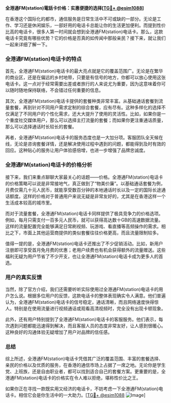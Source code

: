 **全港通FM(station)電話卡价格：实惠便捷的选择[[TG💪+ @esim1088](https://t.me/s/esim1088)]**

在香港这个国际化的都市，通信服务是日常生活中不可或缺的一部分。无论是工作、学习还是休闲娱乐，一部好用的电话卡总能让你的生活更加便利。而提到性价比高的电话卡，很多人第一时间就会想到全港通FM(station)电话卡。那么，这款电话卡究竟有哪些优势？它的价格是否真的如传闻中那般亲民？接下来，就让我们一起来详细了解一下。

### 全港通FM(station)电话卡的特点

首先，全港通FM(station)电话卡的最大亮点就是它的覆盖范围广。无论是在繁华的商业区，还是在偏远的乡村地带，只要是有信号的地方，你都可以放心使用这张电话卡。这一点对于经常需要出差或者旅行的人来说尤为重要，因为这意味着你可以随时随地保持联络，不会错过任何重要的信息。

其次，全港通FM(station)电话卡提供的套餐种类非常丰富。从基础通话套餐到流量套餐，再到针对不同用户需求定制的综合套餐，应有尽有。这种多样化的选择不仅满足了不同用户的个性化需求，还大大提升了使用的灵活性。比如，如果你是一个重度社交媒体用户，那么可以选择主打流量的套餐；而如果你更注重通话质量，那么可以选择通话时长较长的套餐。

再者，全港通FM(station)电话卡的服务态度也是一大加分项。客服团队全天候在线，无论是咨询套餐详情，还是解决使用过程中遇到的问题，都能得到及时有效的回应。这种贴心的服务让用户体验感倍增，也进一步增强了品牌忠诚度。

### 全港通FM(station)电话卡的价格分析

接下来，我们来重点聊聊大家最关心的话题——价格。全港通FM(station)电话卡的价格策略可以说是非常接地气，真正做到了“物美价廉”。以基础通话套餐为例，月费仅需几十元人民币，就能享受数百分钟的本地通话时长以及一定的国际长途通话额度。这样的价格对于普通用户来说无疑是非常友好的，尤其是在香港这样一个生活成本较高的城市里。

而对于流量套餐，全港通FM(station)电话卡同样提供了极具竞争力的价格选项。例如，每月只需支付一百多元人民币，就可以获得高达数十GB的高速数据流量。这样的流量配置完全能够满足日常刷视频、玩游戏、看直播等高频操作的需求。相比之下，市面上其他运营商提供的类似套餐往往价格更高，而且流量限制较多。

值得一提的是，全港通FM(station)电话卡还推出了不少促销活动。比如，新用户注册即可享受首月免月费的优惠；老用户续费也有机会获得额外的流量赠送。这些福利无疑为用户节省了不少开支，也让全港通FM(station)电话卡成为更多人的首选。

### 用户的真实反馈

当然，除了官方介绍，我们还需要听听实际使用过全港通FM(station)电话卡的用户怎么说。根据多位用户的反馈，这款电话卡的整体表现确实令人满意。他们普遍认为，全港通FM(station)电话卡的信号稳定，通话清晰，而且网络速度快得惊人。特别是在使用流量进行视频通话或观看高清视频时，完全没有出现卡顿现象。

此外，还有用户特别提到了全港通FM(station)电话卡的客服服务。他们表示，每次遇到问题都能迅速得到解决，而且客服人员的态度非常友好，让人感到很暖心。这种良好的沟通体验无疑增加了用户对品牌的信任感。

### 总结

综上所述，全港通FM(station)电话卡凭借其广泛的覆盖范围、丰富的套餐选择、亲民的价格以及优质的服务，在香港的通信市场上占据了一席之地。无论你是学生党、上班族，还是自由职业者，都可以找到适合自己的套餐方案。更重要的是，全港通FM(station)电话卡的价格实在令人难以拒绝，堪称性价比之王。

如果你正在寻找一款既实用又经济的电话卡，不妨考虑一下全港通FM(station)电话卡。相信它会是你生活中的一大助力。[[TG💪+ @esim1088](https://t.me/s/esim1088) ![Image](https://i.postimg.cc/4NQfJmqS/Snipaste-2025-05-13-00-14-12.png)]